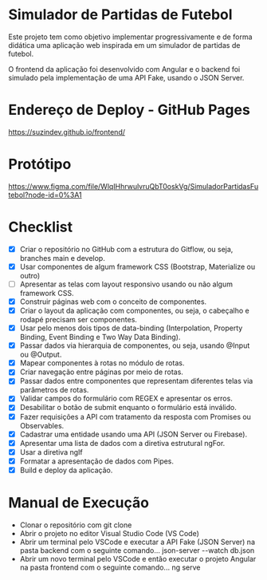 # Simulador de Partidas de Futebol
Este projeto tem como objetivo implementar progressivamente e de forma didática uma aplicação web inspirada em um simulador de partidas de futebol.

O frontend da aplicação foi desenvolvido com Angular e o backend foi simulado pela implementação de uma API Fake, usando o JSON Server.

# Endereço de Deploy - GitHub Pages
https://suzindev.github.io/frontend/

# Protótipo
https://www.figma.com/file/WlqIHhrwulvruQbT0oskVg/SimuladorPartidasFutebol?node-id=0%3A1

# Checklist
 - [X] Criar o repositório no GitHub com a estrutura do Gitflow, ou seja, branches main e develop.
 - [X] Usar componentes de algum framework CSS (Bootstrap, Materialize ou outro)
 - [ ] Apresentar as telas com layout responsivo usando ou não algum framework CSS.
 - [X] Construir páginas web com o conceito de componentes.
 - [X] Criar o layout da aplicação com componentes, ou seja, o cabeçalho e rodapé precisam ser componentes.
 - [X] Usar pelo menos dois tipos de data-binding (Interpolation, Property Binding, Event Binding e Two Way Data Binding).
 - [X] Passar dados via hierarquia de componentes, ou seja, usando @Input ou @Output.
 - [X] Mapear componentes à rotas no módulo de rotas.
 - [X] Criar navegação entre páginas por meio de rotas.
 - [X] Passar dados entre componentes que representam diferentes telas via parâmetros de rotas.
 - [X] Validar campos do formulário com REGEX e apresentar os erros.
 - [X] Desabilitar o botão de submit enquanto o formulário está inválido.
 - [X] Fazer requisições a API com tratamento da resposta com Promises ou Observables.
 - [X] Cadastrar uma entidade usando uma API (JSON Server ou Firebase).
 - [X] Apresentar uma lista de dados com a diretiva estrutural ngFor.
 - [X] Usar a diretiva ngIf
 - [X] Formatar a apresentação de dados com Pipes.
 - [X] Build e deploy da aplicação.

# Manual de Execução
- Clonar o repositório com git clone
- Abrir o projeto no editor Visual Studio Code (VS Code)
- Abrir um terminal pelo VSCode e executar a API Fake (JSON Server) na pasta backend com o seguinte comando... json-server --watch db.json
- Abrir um novo terminal pelo VSCode e então executar o projeto Angular na pasta frontend com o seguinte comando... ng serve
